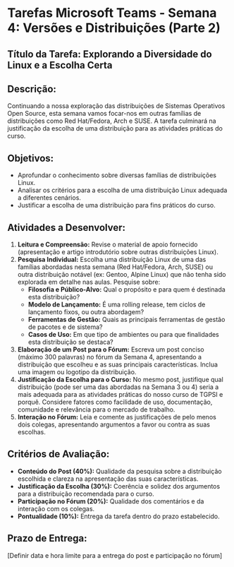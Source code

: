 # Tarefas Microsoft Teams - Semana 4: Versões e Distribuições (Parte 2)

## Título da Tarefa: Explorando a Diversidade do Linux e a Escolha Certa

## Descrição:
Continuando a nossa exploração das distribuições de Sistemas Operativos Open Source, esta semana vamos focar-nos em outras famílias de distribuições como Red Hat/Fedora, Arch e SUSE. A tarefa culminará na justificação da escolha de uma distribuição para as atividades práticas do curso.

## Objetivos:
*   Aprofundar o conhecimento sobre diversas famílias de distribuições Linux.
*   Analisar os critérios para a escolha de uma distribuição Linux adequada a diferentes cenários.
*   Justificar a escolha de uma distribuição para fins práticos do curso.

## Atividades a Desenvolver:
1.  **Leitura e Compreensão:** Revise o material de apoio fornecido (apresentação e artigo introdutório sobre outras distribuições Linux).
2.  **Pesquisa Individual:** Escolha uma distribuição Linux de uma das famílias abordadas nesta semana (Red Hat/Fedora, Arch, SUSE) ou outra distribuição notável (ex: Gentoo, Alpine Linux) que não tenha sido explorada em detalhe nas aulas. Pesquise sobre:
    *   **Filosofia e Público-Alvo:** Qual o propósito e para quem é destinada esta distribuição?
    *   **Modelo de Lançamento:** É uma rolling release, tem ciclos de lançamento fixos, ou outra abordagem?
    *   **Ferramentas de Gestão:** Quais as principais ferramentas de gestão de pacotes e de sistema?
    *   **Casos de Uso:** Em que tipo de ambientes ou para que finalidades esta distribuição se destaca?
3.  **Elaboração de um Post para o Fórum:** Escreva um post conciso (máximo 300 palavras) no fórum da Semana 4, apresentando a distribuição que escolheu e as suas principais características. Inclua uma imagem ou logotipo da distribuição.
4.  **Justificação da Escolha para o Curso:** No mesmo post, justifique qual distribuição (pode ser uma das abordadas na Semana 3 ou 4) seria a mais adequada para as atividades práticas do nosso curso de TGPSI e porquê. Considere fatores como facilidade de uso, documentação, comunidade e relevância para o mercado de trabalho.
5.  **Interação no Fórum:** Leia e comente as justificações de pelo menos dois colegas, apresentando argumentos a favor ou contra as suas escolhas.

## Critérios de Avaliação:
*   **Conteúdo do Post (40%):** Qualidade da pesquisa sobre a distribuição escolhida e clareza na apresentação das suas características.
*   **Justificação da Escolha (30%):** Coerência e solidez dos argumentos para a distribuição recomendada para o curso.
*   **Participação no Fórum (20%):** Qualidade dos comentários e da interação com os colegas.
*   **Pontualidade (10%):** Entrega da tarefa dentro do prazo estabelecido.

## Prazo de Entrega:
[Definir data e hora limite para a entrega do post e participação no fórum]

